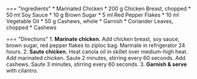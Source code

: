 === "Ingredients"
    * Marinated Chicken
        * 200 g Chicken Breast, chopped
        * 50 ml Soy Sauce
        * 10 g Brown Sugar
        * 5 ml Red Pepper Flakes
    * 10 ml Vegetable Oil
    * 50 g Cashews, whole
    * Garnish
        * Coriander Leaves, chopped
        * Cashews

=== "Directions"
    1. **Marinate chicken.** Add chicken breast, soy sauce, brown sugar, red pepper flakes to ziploc bag. Marinate in refrigerator 24 hours.
    2. **Saute chicken.** Heat canola oil in skillet over medium-high heat. Add marinated chicken. Saute 2 minutes, stirring every 60 seconds. Add cashews. Saute 3 minutes, stirring every 60 seconds.
    3. **Garnish & serve** with cilantro.
